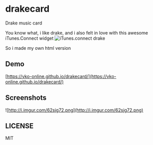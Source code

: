 # drakecard
Drake music card

You know what, i like drake, and i also felt in love with this awesome iTunes.Connect widget 
![iTunes.connect drake](http://i.imgur.com/lJ9CJVO.png)

So i made my own html version

## Demo
[https://vko-online.github.io/drakecard/](https://vko-online.github.io/drakecard/)

## Screenshots
![http://i.imgur.com/62sjg72.png](http://i.imgur.com/62sjg72.png)

## LICENSE
MIT

